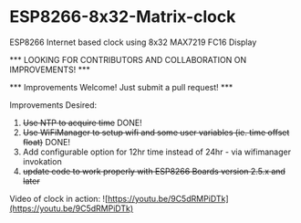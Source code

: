 # ESP8266-8x32-Matrix-clock
ESP8266 Internet based clock using 8x32 MAX7219 FC16 Display

*** LOOKING FOR CONTRIBUTORS AND COLLABORATION ON IMPROVEMENTS! ***

*** Improvements Welcome!  Just submit a pull request! ***

Improvements Desired:

1) ~~Use NTP to acquire time~~  DONE!
2) ~~Use WiFiManager to setup wifi and some user variables (ie. time offset float)~~  DONE!
3) Add configurable option for 12hr time instead of 24hr - via wifimanager invokation
4) ~~update code to work properly with ESP8266 Boards version 2.5.x and later~~

Video of clock in action: 
![https://youtu.be/9C5dRMPiDTk](https://youtu.be/9C5dRMPiDTk)
